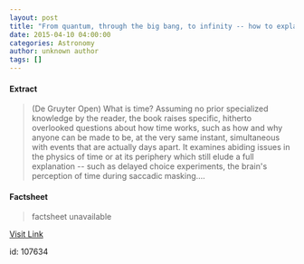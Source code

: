 ```yaml
---
layout: post
title: "From quantum, through the big bang, to infinity -- how to explain time?"
date: 2015-04-10 04:00:00
categories: Astronomy
author: unknown author
tags: []
---
```



#### Extract
>(De Gruyter Open) What is time? Assuming no prior specialized knowledge by the reader, the book raises specific, hitherto overlooked questions about how time works, such as how and why anyone can be made to be, at the very same instant, simultaneous with events that are actually days apart. It examines abiding issues in the physics of time or at its periphery which still elude a full explanation -- such as delayed choice experiments, the brain's perception of time during saccadic masking....

#### Factsheet
>factsheet unavailable

[Visit Link](http://www.eurekalert.org/pub_releases/2015-04/dgo-fqt041015.php)

id:  107634


